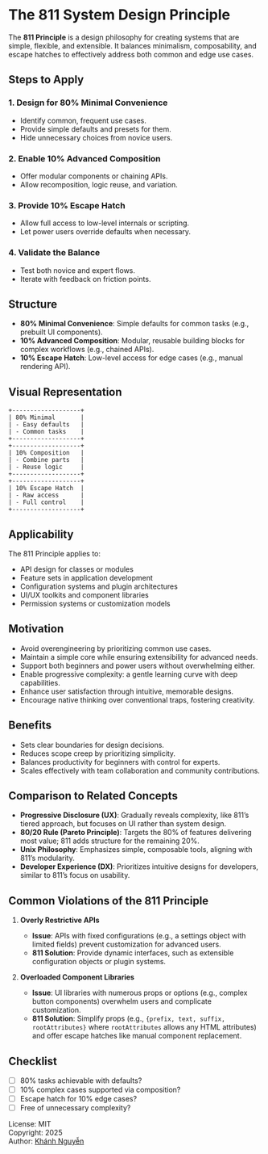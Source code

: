 # The 811 System Design Principle
The **811 Principle** is a design philosophy for creating systems that are simple, flexible, and extensible. It balances minimalism, composability, and escape hatches to effectively address both common and edge use cases.

## Steps to Apply

### 1. Design for 80% Minimal Convenience
- Identify common, frequent use cases.
- Provide simple defaults and presets for them.
- Hide unnecessary choices from novice users.

### 2. Enable 10% Advanced Composition
- Offer modular components or chaining APIs.
- Allow recomposition, logic reuse, and variation.

### 3. Provide 10% Escape Hatch
- Allow full access to low-level internals or scripting.
- Let power users override defaults when necessary.

### 4. Validate the Balance
- Test both novice and expert flows.
- Iterate with feedback on friction points.


## Structure

- **80% Minimal Convenience**: Simple defaults for common tasks (e.g., prebuilt UI components).
- **10% Advanced Composition**: Modular, reusable building blocks for complex workflows (e.g., chained APIs).
- **10% Escape Hatch**: Low-level access for edge cases (e.g., manual rendering API).

## Visual Representation

```pgsql
+-------------------+
| 80% Minimal       |
| - Easy defaults   |
| - Common tasks    |
+-------------------+
+-------------------+
| 10% Composition   |
| - Combine parts   |
| - Reuse logic     |
+-------------------+
+-------------------+
| 10% Escape Hatch  |
| - Raw access      |
| - Full control    |
+-------------------+
```
## Applicability

The 811 Principle applies to:
- API design for classes or modules
- Feature sets in application development
- Configuration systems and plugin architectures
- UI/UX toolkits and component libraries
- Permission systems or customization models

## Motivation
- Avoid overengineering by prioritizing common use cases.
- Maintain a simple core while ensuring extensibility for advanced needs.
- Support both beginners and power users without overwhelming either.
- Enable progressive complexity: a gentle learning curve with deep capabilities.
- Enhance user satisfaction through intuitive, memorable designs.
- Encourage native thinking over conventional traps, fostering creativity.

## Benefits
- Sets clear boundaries for design decisions.
- Reduces scope creep by prioritizing simplicity.
- Balances productivity for beginners with control for experts.
- Scales effectively with team collaboration and community contributions.

## Comparison to Related Concepts

- **Progressive Disclosure (UX)**: Gradually reveals complexity, like 811’s tiered approach, but focuses on UI rather than system design.
- **80/20 Rule (Pareto Principle)**: Targets the 80% of features delivering most value; 811 adds structure for the remaining 20%.
- **Unix Philosophy**: Emphasizes simple, composable tools, aligning with 811’s modularity.
- **Developer Experience (DX)**: Prioritizes intuitive designs for developers, similar to 811’s focus on usability.

## Common Violations of the 811 Principle

1. **Overly Restrictive APIs**
   - **Issue**: APIs with fixed configurations (e.g., a settings object with limited fields) prevent customization for advanced users.
   - **811 Solution**: Provide dynamic interfaces, such as extensible configuration objects or plugin systems.

2. **Overloaded Component Libraries**
   - **Issue**: UI libraries with numerous props or options (e.g., complex button components) overwhelm users and complicate customization.
   - **811 Solution**: Simplify props (e.g., `{prefix, text, suffix, rootAttributes}` where `rootAttributes` allows any HTML attributes) and offer escape hatches like manual component replacement.

## Checklist

- [ ] 80% tasks achievable with defaults?
- [ ] 10% complex cases supported via composition?
- [ ] Escape hatch for 10% edge cases?
- [ ] Free of unnecessary complexity?

License: MIT  
Copyright: 2025  
Author: [Khánh Nguyễn](https://github.com/huukhanhnguyen)

